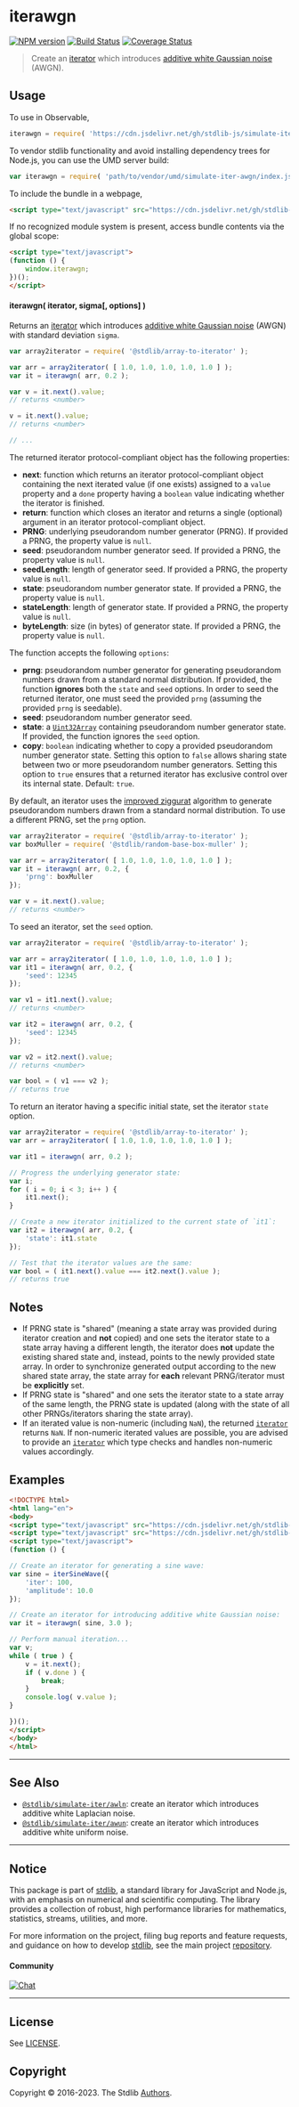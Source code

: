 <!--

@license Apache-2.0

Copyright (c) 2019 The Stdlib Authors.

Licensed under the Apache License, Version 2.0 (the "License");
you may not use this file except in compliance with the License.
You may obtain a copy of the License at

   http://www.apache.org/licenses/LICENSE-2.0

Unless required by applicable law or agreed to in writing, software
distributed under the License is distributed on an "AS IS" BASIS,
WITHOUT WARRANTIES OR CONDITIONS OF ANY KIND, either express or implied.
See the License for the specific language governing permissions and
limitations under the License.

-->

# iterawgn

[![NPM version][npm-image]][npm-url] [![Build Status][test-image]][test-url] [![Coverage Status][coverage-image]][coverage-url] <!-- [![dependencies][dependencies-image]][dependencies-url] -->

> Create an [iterator][mdn-iterator-protocol] which introduces [additive white Gaussian noise][awgn] (AWGN).

<section class="intro">

</section>

<!-- /.intro -->

<!-- Package usage documentation. -->



<section class="usage">

## Usage

To use in Observable,

```javascript
iterawgn = require( 'https://cdn.jsdelivr.net/gh/stdlib-js/simulate-iter-awgn@umd/browser.js' )
```

To vendor stdlib functionality and avoid installing dependency trees for Node.js, you can use the UMD server build:

```javascript
var iterawgn = require( 'path/to/vendor/umd/simulate-iter-awgn/index.js' )
```

To include the bundle in a webpage,

```html
<script type="text/javascript" src="https://cdn.jsdelivr.net/gh/stdlib-js/simulate-iter-awgn@umd/browser.js"></script>
```

If no recognized module system is present, access bundle contents via the global scope:

```html
<script type="text/javascript">
(function () {
    window.iterawgn;
})();
</script>
```

#### iterawgn( iterator, sigma\[, options] )

Returns an [iterator][mdn-iterator-protocol] which introduces [additive white Gaussian noise][awgn] (AWGN) with standard deviation `sigma`.

```javascript
var array2iterator = require( '@stdlib/array-to-iterator' );

var arr = array2iterator( [ 1.0, 1.0, 1.0, 1.0, 1.0 ] );
var it = iterawgn( arr, 0.2 );

var v = it.next().value;
// returns <number>

v = it.next().value;
// returns <number>

// ...
```

The returned iterator protocol-compliant object has the following properties:

-   **next**: function which returns an iterator protocol-compliant object containing the next iterated value (if one exists) assigned to a `value` property and a `done` property having a `boolean` value indicating whether the iterator is finished.
-   **return**: function which closes an iterator and returns a single (optional) argument in an iterator protocol-compliant object.
-   **PRNG**: underlying pseudorandom number generator (PRNG). If provided a PRNG, the property value is `null`.
-   **seed**: pseudorandom number generator seed. If provided a PRNG, the property value is `null`.
-   **seedLength**: length of generator seed. If provided a PRNG, the property value is `null`.
-   **state**: pseudorandom number generator state. If provided a PRNG, the property value is `null`.
-   **stateLength**: length of generator state. If provided a PRNG, the property value is `null`.
-   **byteLength**: size (in bytes) of generator state. If provided a PRNG, the property value is `null`.

The function accepts the following `options`:

-   **prng**: pseudorandom number generator for generating pseudorandom numbers drawn from a standard normal distribution. If provided, the function **ignores** both the `state` and `seed` options. In order to seed the returned iterator, one must seed the provided `prng` (assuming the provided `prng` is seedable).
-   **seed**: pseudorandom number generator seed.
-   **state**: a [`Uint32Array`][@stdlib/array/uint32] containing pseudorandom number generator state. If provided, the function ignores the `seed` option.
-   **copy**: `boolean` indicating whether to copy a provided pseudorandom number generator state. Setting this option to `false` allows sharing state between two or more pseudorandom number generators. Setting this option to `true` ensures that a returned iterator has exclusive control over its internal state. Default: `true`.

By default, an iterator uses the [improved ziggurat][@stdlib/random/base/improved-ziggurat] algorithm to generate pseudorandom numbers drawn from a standard normal distribution. To use a different PRNG, set the `prng` option.

```javascript
var array2iterator = require( '@stdlib/array-to-iterator' );
var boxMuller = require( '@stdlib/random-base-box-muller' );

var arr = array2iterator( [ 1.0, 1.0, 1.0, 1.0, 1.0 ] );
var it = iterawgn( arr, 0.2, {
    'prng': boxMuller
});

var v = it.next().value;
// returns <number>
```

To seed an iterator, set the `seed` option.

```javascript
var array2iterator = require( '@stdlib/array-to-iterator' );

var arr = array2iterator( [ 1.0, 1.0, 1.0, 1.0, 1.0 ] );
var it1 = iterawgn( arr, 0.2, {
    'seed': 12345
});

var v1 = it1.next().value;
// returns <number>

var it2 = iterawgn( arr, 0.2, {
    'seed': 12345
});

var v2 = it2.next().value;
// returns <number>

var bool = ( v1 === v2 );
// returns true
```

To return an iterator having a specific initial state, set the iterator `state` option.

```javascript
var array2iterator = require( '@stdlib/array-to-iterator' );
var arr = array2iterator( [ 1.0, 1.0, 1.0, 1.0, 1.0 ] );

var it1 = iterawgn( arr, 0.2 );

// Progress the underlying generator state:
var i;
for ( i = 0; i < 3; i++ ) {
    it1.next();
}

// Create a new iterator initialized to the current state of `it1`:
var it2 = iterawgn( arr, 0.2, {
    'state': it1.state
});

// Test that the iterator values are the same:
var bool = ( it1.next().value === it2.next().value );
// returns true
```

</section>

<!-- /.usage -->

<!-- Package usage notes. Make sure to keep an empty line after the `section` element and another before the `/section` close. -->

<section class="notes">

## Notes

-   If PRNG state is "shared" (meaning a state array was provided during iterator creation and **not** copied) and one sets the iterator state to a state array having a different length, the iterator does **not** update the existing shared state and, instead, points to the newly provided state array. In order to synchronize generated output according to the new shared state array, the state array for **each** relevant PRNG/iterator must be **explicitly** set.
-   If PRNG state is "shared" and one sets the iterator state to a state array of the same length, the PRNG state is updated (along with the state of all other PRNGs/iterators sharing the state array).
-   If an iterated value is non-numeric (including `NaN`), the returned [`iterator`][mdn-iterator-protocol] returns `NaN`. If non-numeric iterated values are possible, you are advised to provide an [`iterator`][mdn-iterator-protocol] which type checks and handles non-numeric values accordingly.

</section>

<!-- /.notes -->

<!-- Package usage examples. -->

<section class="examples">

## Examples

<!-- eslint no-undef: "error" -->

```html
<!DOCTYPE html>
<html lang="en">
<body>
<script type="text/javascript" src="https://cdn.jsdelivr.net/gh/stdlib-js/simulate-iter-sine-wave@umd/browser.js"></script>
<script type="text/javascript" src="https://cdn.jsdelivr.net/gh/stdlib-js/simulate-iter-awgn@umd/browser.js"></script>
<script type="text/javascript">
(function () {

// Create an iterator for generating a sine wave:
var sine = iterSineWave({
    'iter': 100,
    'amplitude': 10.0
});

// Create an iterator for introducing additive white Gaussian noise:
var it = iterawgn( sine, 3.0 );

// Perform manual iteration...
var v;
while ( true ) {
    v = it.next();
    if ( v.done ) {
        break;
    }
    console.log( v.value );
}

})();
</script>
</body>
</html>
```

</section>

<!-- /.examples -->

<!-- Section to include cited references. If references are included, add a horizontal rule *before* the section. Make sure to keep an empty line after the `section` element and another before the `/section` close. -->

<section class="references">

</section>

<!-- /.references -->

<!-- Section for related `stdlib` packages. Do not manually edit this section, as it is automatically populated. -->

<section class="related">

* * *

## See Also

-   <span class="package-name">[`@stdlib/simulate-iter/awln`][@stdlib/simulate/iter/awln]</span><span class="delimiter">: </span><span class="description">create an iterator which introduces additive white Laplacian noise.</span>
-   <span class="package-name">[`@stdlib/simulate-iter/awun`][@stdlib/simulate/iter/awun]</span><span class="delimiter">: </span><span class="description">create an iterator which introduces additive white uniform noise.</span>

</section>

<!-- /.related -->

<!-- Section for all links. Make sure to keep an empty line after the `section` element and another before the `/section` close. -->


<section class="main-repo" >

* * *

## Notice

This package is part of [stdlib][stdlib], a standard library for JavaScript and Node.js, with an emphasis on numerical and scientific computing. The library provides a collection of robust, high performance libraries for mathematics, statistics, streams, utilities, and more.

For more information on the project, filing bug reports and feature requests, and guidance on how to develop [stdlib][stdlib], see the main project [repository][stdlib].

#### Community

[![Chat][chat-image]][chat-url]

---

## License

See [LICENSE][stdlib-license].


## Copyright

Copyright &copy; 2016-2023. The Stdlib [Authors][stdlib-authors].

</section>

<!-- /.stdlib -->

<!-- Section for all links. Make sure to keep an empty line after the `section` element and another before the `/section` close. -->

<section class="links">

[npm-image]: http://img.shields.io/npm/v/@stdlib/simulate-iter-awgn.svg
[npm-url]: https://npmjs.org/package/@stdlib/simulate-iter-awgn

[test-image]: https://github.com/stdlib-js/simulate-iter-awgn/actions/workflows/test.yml/badge.svg?branch=main
[test-url]: https://github.com/stdlib-js/simulate-iter-awgn/actions/workflows/test.yml?query=branch:main

[coverage-image]: https://img.shields.io/codecov/c/github/stdlib-js/simulate-iter-awgn/main.svg
[coverage-url]: https://codecov.io/github/stdlib-js/simulate-iter-awgn?branch=main

<!--

[dependencies-image]: https://img.shields.io/david/stdlib-js/simulate-iter-awgn.svg
[dependencies-url]: https://david-dm.org/stdlib-js/simulate-iter-awgn/main

-->

[chat-image]: https://img.shields.io/gitter/room/stdlib-js/stdlib.svg
[chat-url]: https://gitter.im/stdlib-js/stdlib/

[stdlib]: https://github.com/stdlib-js/stdlib

[stdlib-authors]: https://github.com/stdlib-js/stdlib/graphs/contributors

[umd]: https://github.com/umdjs/umd
[es-module]: https://developer.mozilla.org/en-US/docs/Web/JavaScript/Guide/Modules

[deno-url]: https://github.com/stdlib-js/simulate-iter-awgn/tree/deno
[umd-url]: https://github.com/stdlib-js/simulate-iter-awgn/tree/umd
[esm-url]: https://github.com/stdlib-js/simulate-iter-awgn/tree/esm
[branches-url]: https://github.com/stdlib-js/simulate-iter-awgn/blob/main/branches.md

[stdlib-license]: https://raw.githubusercontent.com/stdlib-js/simulate-iter-awgn/main/LICENSE

[mdn-iterator-protocol]: https://developer.mozilla.org/en-US/docs/Web/JavaScript/Reference/Iteration_protocols#The_iterator_protocol

[awgn]: https://en.wikipedia.org/wiki/Additive_white_Gaussian_noise

[@stdlib/array/uint32]: https://github.com/stdlib-js/array-uint32/tree/umd

[@stdlib/random/base/improved-ziggurat]: https://github.com/stdlib-js/random-base-improved-ziggurat/tree/umd

<!-- <related-links> -->

[@stdlib/simulate/iter/awln]: https://github.com/stdlib-js/simulate-iter-awln/tree/umd

[@stdlib/simulate/iter/awun]: https://github.com/stdlib-js/simulate-iter-awun/tree/umd

<!-- </related-links> -->

</section>

<!-- /.links -->
